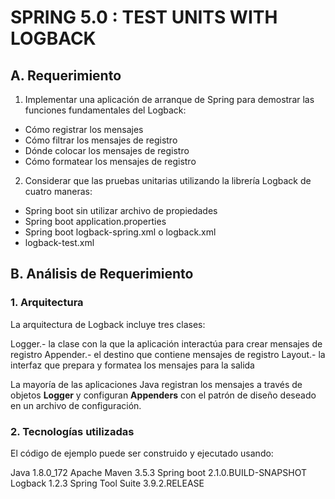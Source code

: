 # SPRING 5.0 : TEST UNITS WITH LOGBACK #

## A. Requerimiento ##

1. Implementar una aplicación de arranque de Spring para demostrar las funciones fundamentales del Logback:

* Cómo registrar los mensajes
* Cómo filtrar los mensajes de registro
* Dónde colocar los mensajes de registro
* Cómo formatear los mensajes de registro

2. Considerar que las pruebas unitarias utilizando la librería Logback de cuatro maneras:

* Spring boot sin utilizar archivo de propiedades
* Spring boot application.properties
* Spring boot logback-spring.xml o logback.xml
* logback-test.xml


## B. Análisis de Requerimiento ##

### 1. Arquitectura ###

La arquitectura de Logback incluye tres clases:

Logger.- la clase con la que la aplicación interactúa para crear mensajes de registro
Appender.- el destino que contiene mensajes de registro
Layout.- la interfaz que prepara y formatea los mensajes para la salida

La mayoría de las aplicaciones Java registran los mensajes a través de objetos **Logger** y configuran **Appenders** con el 
patrón de diseño deseado en un archivo de configuración.


### 2. Tecnologías utilizadas ###

El código de ejemplo puede ser construido y ejecutado usando:

Java 1.8.0_172
Apache Maven 3.5.3
Spring boot 2.1.0.BUILD-SNAPSHOT
Logback 1.2.3
Spring Tool Suite 3.9.2.RELEASE

